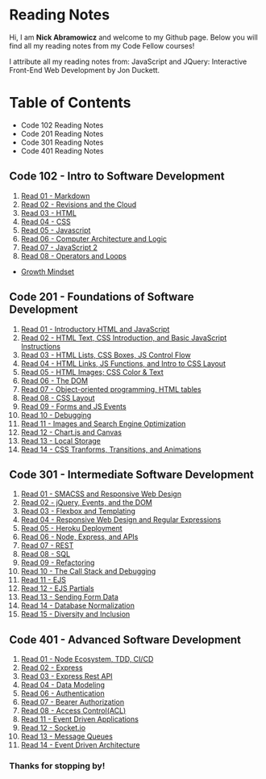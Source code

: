 # Reading Notes

Hi, I am **Nick Abramowicz** and welcome to my Github page. Below you will find all my reading notes from my Code Fellow courses!

I attribute all my reading notes from: JavaScript and JQuery: Interactive Front-End Web Development by Jon Duckett.

# Table of Contents
- Code 102 Reading Notes
- Code 201 Reading Notes
- Code 301 Reading Notes
- Code 401 Reading Notes

## Code 102 - Intro to Software Development 

1. [Read 01 - Markdown](markdown.md)
2. [Read 02 - Revisions and the Cloud](revisions_and_cloud.md)
3. [Read 03 - HTML](webpages_html.md)
4. [Read 04 - CSS](css.md)
5. [Read 05 - Javascript](javascript.md)
6. [Read 06 - Computer Architecture and Logic](computerlogic.md)
7. [Read 07 - JavaScript 2](javascript_2.md)
8. [Read 08 - Operators and Loops](operators_loops.md)

- [Growth Mindset](growthmindset.md)

## Code 201 - Foundations of Software Development

1. [Read 01 - Introductory HTML and JavaScript](class-01.md)
2. [Read 02 - HTML Text, CSS Introduction, and Basic JavaScript Instructions](class-02.md)
3. [Read 03 - HTML Lists, CSS Boxes, JS Control Flow](class-03.md)
4. [Read 04 - HTML Links, JS Functions, and Intro to CSS Layout](class-04.md)
5. [Read 05 - HTML Images; CSS Color & Text](class-5.md)
6. [Read 06 - The DOM](class-06.md)
7. [Read 07 - Object-oriented programming, HTML tables](class-07.md)
8. [Read 08 - CSS Layout](class-08.md)
9. [Read 09 - Forms and JS Events](read-09.md)
10. [Read 10 - Debugging](class-10.md)
11. [Read 11 - Images and Search Engine Optimization](class-11.md)
12. [Read 12 - Chart.js and Canvas](class-12.md)
13. [Read 13 - Local Storage](class-13.md)
14. [Read 14 - CSS Tranforms, Transitions, and Animations](class-14.md)

## Code 301 - Intermediate Software Development

1. [Read 01 - SMACSS and Responsive Web Design](class01-reading.md)
2. [Read 02 - jQuery, Events, and the DOM](class02-reading.md)
3. [Read 03 - Flexbox and Templating](class03-reading.md)
4. [Read 04 - Responsive Web Design and Regular Expressions](class04-reading.md)
5. [Read 05 - Heroku Deployment](class05-reading.md)
6. [Read 06 - Node, Express, and APIs](class06-reading.md)
7. [Read 07 - REST](class07-reading.md)
8. [Read 08 - SQL](class08-reading.md)
9. [Read 09 - Refactoring](class09-reading.md)
10. [Read 10 - The Call Stack and Debugging](class10-reading.md)
11. [Read 11 - EJS](class11-reading.md)
12. [Read 12 - EJS Partials](class12-reading.md)
13. [Read 13 - Sending Form Data](class13-reading.md)
14. [Read 14 - Database Normalization](class14-reading.md)
15. [Read 15 - Diversity and Inclusion](class15-reading.md)

## Code 401 - Advanced Software Development
1. [Read 01 - Node Ecosystem, TDD, CI/CD](401-read-01.md)
2. [Read 02 - Express](401-read-02.md)
3. [Read 03 - Express Rest API](401-read03.md)
4. [Read 04 - Data Modeling](401-read04.md)
5. [Read 06 - Authentication](401-read-06.md)
6. [Read 07 - Bearer Authorization](401-read-07.md)
7. [Read 08 - Access Control(ACL)](401-read08.md)
8. [Read 11 - Event Driven Applications](401-read11.md)
9. [Read 12 - Socket.io](401-read12.md)
10. [Read 13 - Message Queues](401-read13.md)
11. [Read 14 - Event Driven Architecture](401-read14.md)

### Thanks for stopping by!
